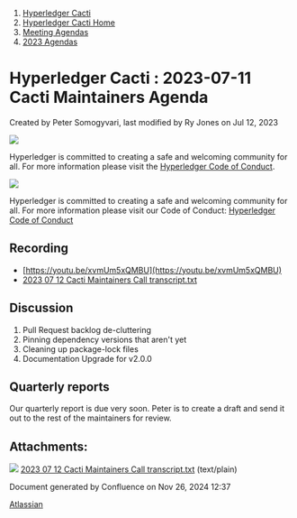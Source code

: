1. [Hyperledger Cacti](index.html)
2. [Hyperledger Cacti Home](Hyperledger-Cacti-Home_20414469.html)
3. [Meeting Agendas](Meeting-Agendas_20414488.html)
4. [2023 Agendas](2023-Agendas_20415586.html)

# Hyperledger Cacti : 2023-07-11 Cacti Maintainers Agenda

Created by Peter Somogyvari, last modified by Ry Jones on Jul 12, 2023

![](https://wiki.hyperledger.org/download/attachments/2392771/welcome.png?version=2&modificationDate=1572450107000&api=v2)

Hyperledger is committed to creating a safe and welcoming community for all. For more information please visit the [Hyperledger Code of Conduct](https://lf-hyperledger.atlassian.net/wiki/spaces/HYP/pages/19595281/Hyperledger+Code+of+Conduct).

![](https://wiki.hyperledger.org/download/attachments/29034696/Antitrustnotice.png?version=1&modificationDate=1581695654000&api=v2)

Hyperledger is committed to creating a safe and welcoming community for all. For more information please visit our Code of Conduct: [Hyperledger Code of Conduct](https://lf-hyperledger.atlassian.net/wiki/spaces/HYP/pages/19595281/Hyperledger+Code+of+Conduct)

## Recording

- [https://youtu.be/xvmUm5xQMBU](https://youtu.be/xvmUm5xQMBU)
- [2023 07 12 Cacti Maintainers Call transcript.txt](attachments/20415701/20415704.txt)

## Discussion

1. Pull Request backlog de-cluttering
2. Pinning dependency versions that aren't yet
3. Cleaning up package-lock files
4. Documentation Upgrade for v2.0.0

## Quarterly reports

Our quarterly report is due very soon. Peter is to create a draft and send it out to the rest of the maintainers for review.

## Attachments:

![](images/icons/bullet_blue.gif) [2023 07 12 Cacti Maintainers Call transcript.txt](attachments/20415701/20415704.txt) (text/plain)

Document generated by Confluence on Nov 26, 2024 12:37

[Atlassian](http://www.atlassian.com/)
